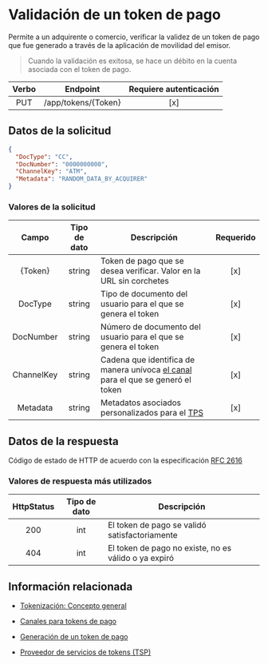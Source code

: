 # Validación de un token de pago

Permite a un adquirente o comercio, verificar la validez de un token de pago que fue generado a través de la aplicación de movilidad del emisor.

> Cuando la validación es exitosa, se hace un débito en la cuenta asociada con el token de pago.

Verbo | Endpoint | Requiere autenticación
:---: | -------- | :------------:
PUT | /app/tokens/{Token} | [x]

## Datos de la solicitud

```json
{
  "DocType": "CC",
  "DocNumber": "0000000000",
  "ChannelKey": "ATM",
  "Metadata": "RANDOM_DATA_BY_ACQUIRER"
}
```

### Valores de la solicitud

Campo | Tipo de dato | Descripción | Requerido
:---: | :--------: | ------------ | :-----:
{Token} | string | Token de pago que se desea verificar. Valor en la URL sin corchetes | [x]
DocType | string | Tipo de documento del usuario para el que se genera el token | [x]
DocNumber | string | Número de documento del usuario para el que se genera el token | [x]
ChannelKey | string | Cadena que identifica de manera unívoca [el canal](Get-Channels.md) para el que se generó el token | [x]
Metadata | string | Metadatos asociados personalizados para el [TPS](Tokenization.md#tps) | [x]

## Datos de la respuesta

Código de estado de HTTP de acuerdo con la especificación [RFC 2616](https://www.w3.org/Protocols/rfc2616/rfc2616-sec10.html)

### Valores de respuesta más utilizados

HttpStatus | Tipo de dato | Descripción
:---: | :--------: | ------------
200 | int | El token de pago se validó satisfactoriamente
404 | int | El token de pago no existe, no es válido o ya expiró

## Información relacionada

- [Tokenización: Concepto general](Tokenization.md)

- [Canales para tokens de pago](Get-Channels.md)

- [Generación de un token de pago](Generate-PaymentToken.md)

- [Proveedor de servicios de tokens (TSP)](Tokenization.md#tps)
